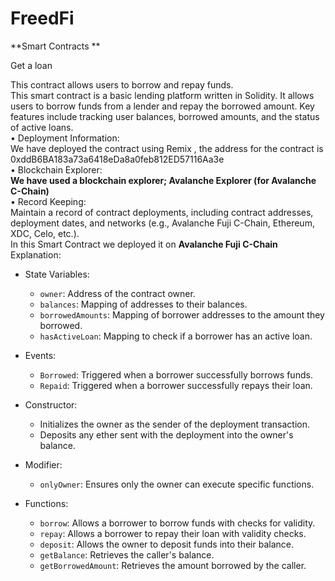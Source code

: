 # FreedFi
**Smart Contracts **

Get a loan

This contract allows users to borrow and repay funds.<br>
This smart contract is a basic lending platform written in Solidity. It allows users to borrow funds from a lender and repay the borrowed amount. Key features include tracking user balances, borrowed amounts, and the status of active loans.<br>
	•			Deployment Information:<br>
	We have deployed the contract using Remix , the address for the contract is 0xddB6BA183a73a6418eDa8a0feb812ED57116Aa3e <br>
	•			Blockchain Explorer:<br>
	**We have used a blockchain explorer; Avalanche Explorer (for Avalanche C-Chain)<br>**
	•			Record Keeping:<br>
	Maintain a record of contract deployments, including contract addresses, deployment dates, and networks (e.g., Avalanche Fuji C-Chain, Ethereum, XDC, Celo, etc.).<br>
In this Smart Contract we deployed it on **Avalanche Fuji C-Chain** <br>
Explanation: 
- State Variables:<br>
  - `owner`: Address of the contract owner.<br>
  - `balances`: Mapping of addresses to their balances.<br>
  - `borrowedAmounts`: Mapping of borrower addresses to the amount they borrowed.<br>
  - `hasActiveLoan`: Mapping to check if a borrower has an active loan.<br>

- Events:<br>
  - `Borrowed`: Triggered when a borrower successfully borrows funds.<br>
  - `Repaid`: Triggered when a borrower successfully repays their loan.<br>

- Constructor:<br>
  - Initializes the owner as the sender of the deployment transaction.<br>
  - Deposits any ether sent with the deployment into the owner's balance.<br>

- Modifier:<br>
  - `onlyOwner`: Ensures only the owner can execute specific functions.<br>

- Functions:<br>
  - `borrow`: Allows a borrower to borrow funds with checks for validity.<br>
  - `repay`: Allows a borrower to repay their loan with validity checks.<br>
  - `deposit`: Allows the owner to deposit funds into their balance.<br>
  - `getBalance`: Retrieves the caller's balance.<br>
  - `getBorrowedAmount`: Retrieves the amount borrowed by the caller.<br>
